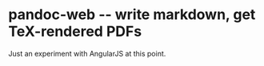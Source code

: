 # pandoc-web -- write markdown, get TeX-rendered PDFs

Just an experiment with AngularJS at this point.
